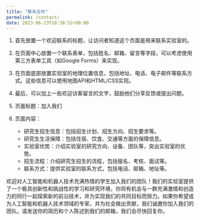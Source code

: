 ```yaml
---
title: "联系合作"
permalink: /contact/
date: 2023-06-23T18:38:52+00:00
---
```


1. 首先放置一个欢迎联系的标题，让访问者知道这个页面是用来联系实验室的。
2. 在页面中心放置一个联系表单，包括姓名、邮箱、留言等字段，可以考虑使用第三方表单工具（如Google Forms）来实现。
3. 在页面底部放置实验室的地理位置信息，包括地址、电话、电子邮件等联系方式。这些信息可以使用地图API和HTML/CSS实现。
4. 最后，可以加上一些欢迎访客留言的文字，鼓励他们分享反馈或提出问题。

1. 页面标题：加入我们
2. 页面内容：
    - 研究生招生信息：包括招生计划、招生方向、招生要求等。
    - 研究生生活保障：包括住宿、饮食、交通等方面的保障信息。
    - 实验室优势：介绍实验室的研究方向、设备、团队等，突出实验室的优势。
    - 招生流程：介绍研究生招生的流程，包括报名、考核、面试等。
    - 联系方式：提供实验室的联系方式，包括电话、邮箱、地址等。

欢迎对人工智能和机器人技术充满热情的学生加入我们的团队！我们的实验室提供了一个极具创新性和挑战性的学习和研究环境，你将有机会与一群充满激情和创造力的同行一起探索新的前沿技术，并为实现我们的共同目标而努力。如果你希望成为人工智能和机器人技术领域的专家，并为社会做出贡献，我们诚邀你加入我们的团队。请发送你的简历和个人陈述到我们的邮箱，我们会尽快回复你。